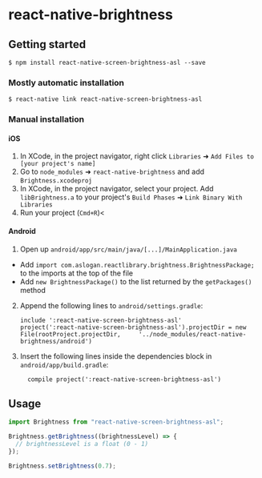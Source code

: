 # react-native-brightness

## Getting started

`$ npm install react-native-screen-brightness-asl --save`

### Mostly automatic installation

`$ react-native link react-native-screen-brightness-asl`

### Manual installation

#### iOS

1. In XCode, in the project navigator, right click `Libraries` ➜ `Add Files to [your project's name]`
2. Go to `node_modules` ➜ `react-native-brightness` and add `Brightness.xcodeproj`
3. In XCode, in the project navigator, select your project. Add `libBrightness.a` to your project's `Build Phases` ➜ `Link Binary With Libraries`
4. Run your project (`Cmd+R`)<

#### Android

1. Open up `android/app/src/main/java/[...]/MainApplication.java`

- Add `import com.aslogan.reactlibrary.brightness.BrightnessPackage;` to the imports at the top of the file
- Add `new BrightnessPackage()` to the list returned by the `getPackages()` method

2. Append the following lines to `android/settings.gradle`:
   ```
   include ':react-native-screen-brightness-asl'
   project(':react-native-screen-brightness-asl').projectDir = new File(rootProject.projectDir, 	'../node_modules/react-native-brightness/android')
   ```
3. Insert the following lines inside the dependencies block in `android/app/build.gradle`:
   ```
     compile project(':react-native-screen-brightness-asl')
   ```

## Usage

```javascript
import Brightness from "react-native-screen-brightness-asl";

Brightness.getBrightness((brightnessLevel) => {
  // brightnessLevel is a float (0 - 1)
});

Brightness.setBrightness(0.7);
```
